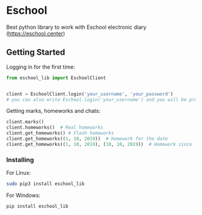 # Eschool

Best python library to work with Eschool electronic diary (https://eschool.center)

## Getting Started

Logging in for the first time:

```python
from eschool_lib import EschoolClient


client = EschoolClient.login('your_username', 'your_password')
# you can also write Eschool.login('your_username') and you will be prompted for your password
```


Getting marks, homeworks and chats:
```python
client.marks()
client.homeworks()  # Real homeworks
client.get_homeworks() # Flash homeworks
client.get_homeworks((1, 10, 2019))  # Homework for the date
client.get_homeworks((1, 10, 2019), (10, 10, 2019))  # Homework since ... to ... (flash)  
```

### Installing

For Linux:
```bash
sudo pip3 install eschool_lib
```

For Windows:
```bash
pip install eschool_lib
```
